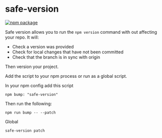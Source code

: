 # safe-version

[![npm package][npm-badge]][npm]

Safe version allows you to run the `npm version` command with out affecting your repo. It will:
- Check a version was provided
- Check for local changes that have not been committed
- Check that the branch is in sync with origin

Then version your project.

Add the script to your npm process or run as a global script. 

In your npm config add this script
```
npm bump: "safe-version"
```

Then run the following:
```
npm run bump -- --patch
```

Global
```
safe-version patch
```

[npm-badge]: https://img.shields.io/npm/v/npm-package.png?style=flat-square
[npm]: https://www.npmjs.org/package/safe-version
